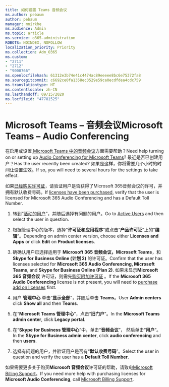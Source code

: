 ```yaml
---
title: 如何设置 Teams 音频会议
ms.author: pebaum
author: pebaum
manager: mnirkhe
ms.audience: Admin
ms.topic: article
ms.service: o365-administration
ROBOTS: NOINDEX, NOFOLLOW
localization_priority: Priority
ms.collection: Adm_O365
ms.custom:
- "2711"
- "2712"
- "9000766"
ms.openlocfilehash: 61312e3b74e41c4474ac89eeeee8bc6e75372fa8
ms.sourcegitcommit: c6692ce0fa1358ec3529e59ca0ecdfdea4cdc759
ms.translationtype: HT
ms.contentlocale: zh-CN
ms.lasthandoff: 09/15/2020
ms.locfileid: "47781525"
---
```

# <a name="microsoft-teams--audio-conferencing"></a><span data-ttu-id="d41b2-102">Microsoft Teams – 音频会议</span><span class="sxs-lookup"><span data-stu-id="d41b2-102">Microsoft Teams – Audio Conferencing</span></span>

<span data-ttu-id="d41b2-103">在启用或设置[ Microsoft Teams 中的音频会议](https://docs.microsoft.com/microsoftteams/set-up-audio-conferencing-in-teams)方面需要帮助？</span><span class="sxs-lookup"><span data-stu-id="d41b2-103">Need help turning on or setting up [Audio Conferencing for Microsoft Teams](https://docs.microsoft.com/microsoftteams/set-up-audio-conferencing-in-teams)?</span></span>  <span data-ttu-id="d41b2-104">最近是否已创建用户？</span><span class="sxs-lookup"><span data-stu-id="d41b2-104">Has the user recently been created?</span></span> <span data-ttu-id="d41b2-105">如果是这样，你将需要几个小时的时间让设置生效。</span><span class="sxs-lookup"><span data-stu-id="d41b2-105">If so, you will need to several hours for the settings to take effect.</span></span>

<span data-ttu-id="d41b2-106">如果[已经购买许可证](https://docs.microsoft.com/microsoftteams/set-up-audio-conferencing-in-teams#step-2-get-and-assign-licenses)，请验证用户是否获得了Microsoft 365音频会议的许可，并拥有默认收费号码。</span><span class="sxs-lookup"><span data-stu-id="d41b2-106">If [licenses have been purchased](https://docs.microsoft.com/microsoftteams/set-up-audio-conferencing-in-teams#step-2-get-and-assign-licenses), verify that the user is licensed for Microsoft 365 Audio Conferencing and has a Default Toll Number.</span></span>

1. <span data-ttu-id="d41b2-107">转到“[活动的用户](https://admin.microsoft.com/Adminportal/Home?source=applauncher#/users)”，并随后选择有问题的用户。</span><span class="sxs-lookup"><span data-stu-id="d41b2-107">Go to [Active Users](https://admin.microsoft.com/Adminportal/Home?source=applauncher#/users) and then select the user in question.</span></span>

2. <span data-ttu-id="d41b2-108">根据管理中心的版本，选择“**许可证和应用程序**”或点击“**产品许可证**”上的“**编辑**”。</span><span class="sxs-lookup"><span data-stu-id="d41b2-108">Depending on admin center version, choose either **Licenses and Apps** or click **Edit** on **Product licenses**.</span></span>

3. <span data-ttu-id="d41b2-109">确确认用户已选择适用于 **Microsoft 365 音频会议，Microsoft Teams**，和**Skype for Business Online (计划 2)** 的许可证。</span><span class="sxs-lookup"><span data-stu-id="d41b2-109">Confirm that the user has licenses selected for **Microsoft 365 Audio Conferencing, Microsoft Teams**, and **Skype for Business Online (Plan 2)**.</span></span> <span data-ttu-id="d41b2-110">如果未显示**Microsoft 365 音频会议** 许可证，则需先[购买附加许可证](https://docs.microsoft.com/microsoftteams/teams-add-on-licensing/microsoft-teams-add-on-licensing?tabs=small-business) 。</span><span class="sxs-lookup"><span data-stu-id="d41b2-110">If the **Microsoft 365 Audio Conferencing** license is not present, you will need to [purchase add on licenses](https://docs.microsoft.com/microsoftteams/teams-add-on-licensing/microsoft-teams-add-on-licensing?tabs=small-business) first.</span></span>

4. <span data-ttu-id="d41b2-111">用户 **管理中心** 单击“**显示全部**”，并随后单击 **Teams**。</span><span class="sxs-lookup"><span data-stu-id="d41b2-111">User **Admin centers** click **Show all** and then **Teams**.</span></span>

5. <span data-ttu-id="d41b2-112">在“**Microsoft Teams 管理中心**”，点击“**旧门户**”。</span><span class="sxs-lookup"><span data-stu-id="d41b2-112">In the **Microsoft Teams admin center**, click **Legacy portal**.</span></span>

6. <span data-ttu-id="d41b2-113">在“**Skype for Business 管理中心**”中，单击“**音频会议**”， 然后单击“**用户**”。</span><span class="sxs-lookup"><span data-stu-id="d41b2-113">In the **Skype for Business admin center**, click **audio conferencing** and then **users**.</span></span>

7. <span data-ttu-id="d41b2-114">选择有问题的用户，并验证用户是否有“**默认收费号码**”。</span><span class="sxs-lookup"><span data-stu-id="d41b2-114">Select the user in question and verify the user has a **Default Toll Number**.</span></span>

<span data-ttu-id="d41b2-115">如果需要更多关于购买**Microsoft 音频会议**许可证的帮助，请致电[Microsoft Billing Support](https://docs.microsoft.com/microsoft-365/admin/contact-support-for-business-products?view=o365-worldwide#phone-support)。</span><span class="sxs-lookup"><span data-stu-id="d41b2-115">If you need more help with purchasing licenses for **Microsoft Audio Conferencing**, call [Microsoft Billing Support](https://docs.microsoft.com/microsoft-365/admin/contact-support-for-business-products?view=o365-worldwide#phone-support).</span></span>
